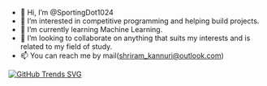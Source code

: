 - 👋 Hi, I’m @SportingDot1024
- 👀 I’m interested in competitive programming and helping build projects.
- 🌱 I’m currently learning Machine Learning.
- 💞️ I’m looking to collaborate on anything that suits my interests and is related to my field of study.
- 📫 You can reach me by mail(shriram_kannuri@outlook.com)

<!---
SportingDot1024/SportingDot1024 is a ✨ particular ✨ repository because its `README.md` (this file) appears on your GitHub profile.
You can click the Preview link to take a look at your changes.
--->

[![GitHub Trends SVG](https://api.githubtrends.io/user/svg/SportingDot1024/langs)](https://githubtrends.io)
